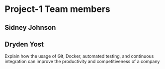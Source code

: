 # Project-1 Team members

## Sidney Johnson
## Dryden Yost

Explain how the usage of Git, Docker, automated testing, and continuous integration can improve the productivity and competitiveness of a company
